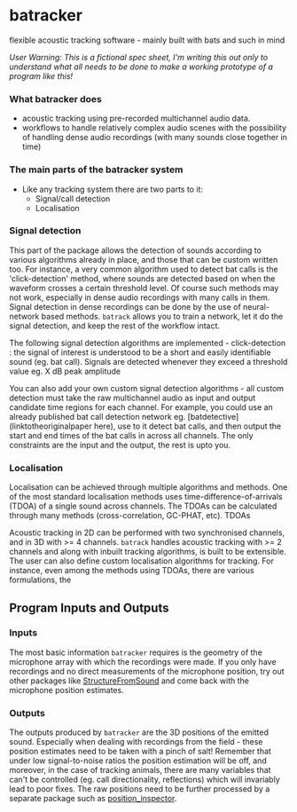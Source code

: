 # batracker
flexible acoustic tracking software - mainly built with bats and such in mind

*User Warning: This is a fictional spec sheet, I'm writing this out only to understand what all needs to be done to make a working prototype of a program like this!*

### What batracker does 

- acoustic tracking using pre-recorded multichannel audio data.
- workflows to handle relatively complex audio scenes with the possibility of handling dense audio recordings (with many sounds close together in time)


### The main parts of the batracker system

- Like any tracking system there are two parts to it:
    - Signal/call detection
    - Localisation

### Signal detection 
This part of the package allows the detection of sounds according to various algorithms already in place, and those that can be custom written too. 
For instance, a very common algorithm used to detect bat calls is the 'click-detection' method, where sounds are detected based on when the waveform 
crosses a certain threshold level. Of course such methods may not work, especially in dense audio recordings with many calls in them. Signal detection in 
dense recordings can be done by the use of neural-network based methods. ```batrack``` allows you to train a network, let it do the signal detection, and keep
the rest of the workflow intact.

The following signal detection algorithms are implemented
    - click-detection : the signal of interest is understood to be a short and easily identifiable sound (eg. bat call). Signals are detected whenever they exceed a 
threshold value eg. X dB peak amplitude

You can also add your own custom signal detection algorithms - all custom detection must take the raw multichannel audio as input and output candidate time regions
for each channel. For example, you could use an already published bat call detection network eg. [batdetective](linktotheoriginalpaper here), use to it detect bat calls,  and then output the start and end times of the bat calls in across all channels. The only constraints are the input and the output, the rest is upto you. 

### Localisation 
Localisation can be achieved through multiple algorithms and methods. One of the most standard localisation methods uses time-difference-of-arrivals (TDOA) of a single sound across channels. The TDOAs can be calculated through many methods (cross-correlation, GC-PHAT, etc). TDOAs

Acoustic tracking in 2D can be performed with two synchronised channels, and in 3D with >= 4 channels. ```batrack``` handles acoustic tracking with >= 2 channels and along with inbuilt tracking algorithms, is built to be extensible. The user can also define custom localisation algorithms for tracking. For instance, even among the methods using TDOAs, there are various formulations, the 

## Program Inputs and Outputs

### Inputs
The most basic information ```batracker``` requires is the geometry of the microphone array with which the recordings were made. If you only have recordings and no direct measurements of the microphone position, try out other packages like [StructureFromSound](linkhere) and come back with the microphone position estimates. 

### Outputs
The outputs produced by ```batracker``` are the 3D positions of the emitted sound. Especially when dealing with recordings from the field - these position estimates need to be taken with a pinch of salt! Remember that under low signal-to-noise ratios the position estimation will be off, and moreover, in the case of tracking animals, there are many variables that can't be controlled (eg. call directionality, reflections) which will invariably lead to poor fixes. The raw positions need to be further processed by a separate package such as [position_inspector](fictionalpagehere).

